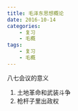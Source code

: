 ```yaml
---
title: 毛泽东思想概论
date: 2016-10-14
categories:
    - 复习
    - 毛概
tags:
    - 复习
    - 毛概
---
```


八七会议的意义

1. 土地革命和武装斗争
2. 枪杆子里出政权
